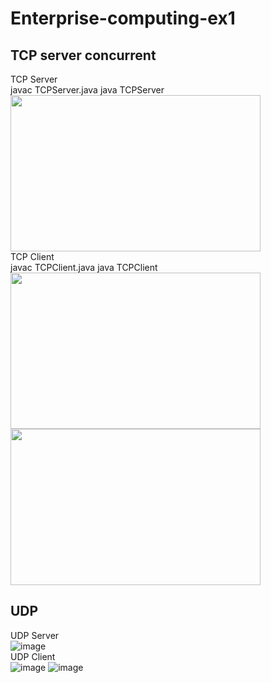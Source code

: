 # Enterprise-computing-ex1
## TCP server concurrent
TCP Server<br>
javac TCPServer.java
java TCPServer
<img src="https://user-images.githubusercontent.com/113962354/216286724-201de368-cc42-41a8-86cb-2e83ffe7a2a6.png" width="400px" height="250px"><br>
TCP Client<br>
javac TCPClient.java
java TCPClient
<img src="https://user-images.githubusercontent.com/113962354/216287006-e8c3817b-a541-4596-a42e-50ea14e383d9.png" width="400px" height="250px">
<img src="https://user-images.githubusercontent.com/113962354/216287201-27807719-043e-4122-955c-bde84492b076.png" width="400px" height="250px">
## UDP
UDP Server<br>
![image](https://user-images.githubusercontent.com/113962354/216292201-e154aaaa-e28d-4deb-8ddd-7574e65566d8.png)<br>
UDP Client<br>
![image](https://user-images.githubusercontent.com/113962354/216292513-533ab5a3-5f54-4fb1-a326-476585f02878.png)
![image](https://user-images.githubusercontent.com/113962354/216292566-1b1c84e9-3007-41bc-81be-d2d6ff525332.png)

